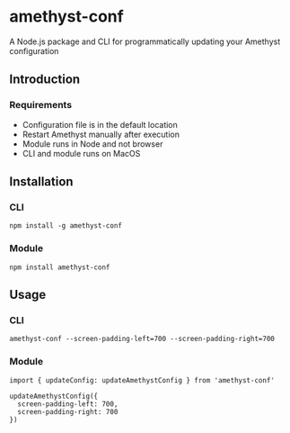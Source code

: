 # amethyst-conf
A Node.js package and CLI for programmatically updating your Amethyst configuration

## Introduction

### Requirements

- Configuration file is in the default location
- Restart Amethyst manually after execution
- Module runs in Node and not browser
- CLI and module runs on MacOS

## Installation

### CLI

    npm install -g amethyst-conf

### Module

    npm install amethyst-conf

## Usage

### CLI

    amethyst-conf --screen-padding-left=700 --screen-padding-right=700

### Module

    import { updateConfig: updateAmethystConfig } from 'amethyst-conf'

    updateAmethystConfig({
      screen-padding-left: 700,
      screen-padding-right: 700
    })
